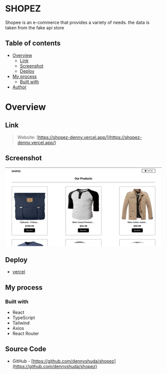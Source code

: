 # SHOPEZ

Shopee is an e-commerce that provides a variety of needs. the data is taken from the fake api store

## Table of contents

- [Overview](#overview)
  - [Link](#link)
  - [Screenshot](#screenshot)
  - [Deploy](#deploy)
- [My process](#my-process)
  - [Built with](#built-with)
- [Author](#author)

# Overview

## Link

> Website: [https://shopez-denny.vercel.app/](https://shopez-denny.vercel.app/)

## Screenshot

![Suxz Image](./public/shopez.png)

## Deploy

- [vercel](https://shopez-denny.vercel.app/)

## My process

### Built with

- React
- TypeScript
- Tailwind
- Axios
- React Router

## Source Code

- GitHub - [https://github.com/dennyshuda/shopez](https://github.com/dennyshuda/shopez)
